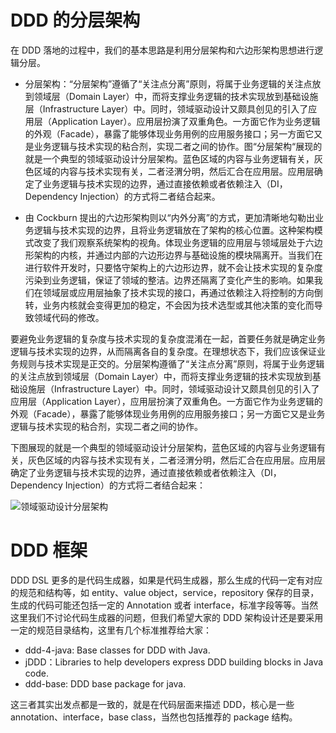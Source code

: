 # DDD 的分层架构

在 DDD 落地的过程中，我们的基本思路是利用分层架构和六边形架构思想进行逻辑分层。

- 分层架构：“分层架构”遵循了“关注点分离”原则，将属于业务逻辑的关注点放到领域层（Domain Layer）中，而将支撑业务逻辑的技术实现放到基础设施层（Infrastructure Layer）中。同时，领域驱动设计又颇具创见的引入了应用层（Application Layer）。应用层扮演了双重角色。一方面它作为业务逻辑的外观（Facade），暴露了能够体现业务用例的应用服务接口；另一方面它又是业务逻辑与技术实现的粘合剂，实现二者之间的协作。图“分层架构“展现的就是一个典型的领域驱动设计分层架构。蓝色区域的内容与业务逻辑有关，灰色区域的内容与技术实现有关，二者泾渭分明，然后汇合在应用层。应用层确定了业务逻辑与技术实现的边界，通过直接依赖或者依赖注入（DI，Dependency Injection）的方式将二者结合起来。

- 由 Cockburn 提出的六边形架构则以“内外分离”的方式，更加清晰地勾勒出业务逻辑与技术实现的边界，且将业务逻辑放在了架构的核心位置。这种架构模式改变了我们观察系统架构的视角。体现业务逻辑的应用层与领域层处于六边形架构的内核，并通过内部的六边形边界与基础设施的模块隔离开。当我们在进行软件开发时，只要恪守架构上的六边形边界，就不会让技术实现的复杂度污染到业务逻辑，保证了领域的整洁。边界还隔离了变化产生的影响。如果我们在领域层或应用层抽象了技术实现的接口，再通过依赖注入将控制的方向倒转，业务内核就会变得更加的稳定，不会因为技术选型或其他决策的变化而导致领域代码的修改。

要避免业务逻辑的复杂度与技术实现的复杂度混淆在一起，首要任务就是确定业务逻辑与技术实现的边界，从而隔离各自的复杂度。在理想状态下，我们应该保证业务规则与技术实现是正交的。分层架构遵循了“关注点分离”原则，将属于业务逻辑的关注点放到领域层（Domain Layer）中，而将支撑业务逻辑的技术实现放到基础设施层（Infrastructure Layer）中。同时，领域驱动设计又颇具创见的引入了应用层（Application Layer），应用层扮演了双重角色。一方面它作为业务逻辑的外观（Facade），暴露了能够体现业务用例的应用服务接口；另一方面它又是业务逻辑与技术实现的粘合剂，实现二者之间的协作。

下图展现的就是一个典型的领域驱动设计分层架构，蓝色区域的内容与业务逻辑有关，灰色区域的内容与技术实现有关，二者泾渭分明，然后汇合在应用层。应用层确定了业务逻辑与技术实现的边界，通过直接依赖或者依赖注入（DI，Dependency Injection）的方式将二者结合起来：

![领域驱动设计分层架构](https://s3.ax1x.com/2021/02/02/ynHop6.md.png)

# DDD 框架

DDD DSL 更多的是代码生成器，如果是代码生成器，那么生成的代码一定有对应的规范和结构等，如 entity、value object，service，repository 保存的目录，生成的代码可能还包括一定的 Annotation 或者 interface，标准字段等等。当然这里我们不讨论代码生成器的问题，但我们希望大家的 DDD 架构设计还是要采用一定的规范目录结构，这里有几个标准推荐给大家：

- ddd-4-java: Base classes for DDD with Java.
- jDDD：Libraries to help developers express DDD building blocks in Java code.
- ddd-base: DDD base package for java.

这三者其实出发点都是一致的，就是在代码层面来描述 DDD，核心是一些 annotation、interface，base class，当然也包括推荐的 package 结构。
